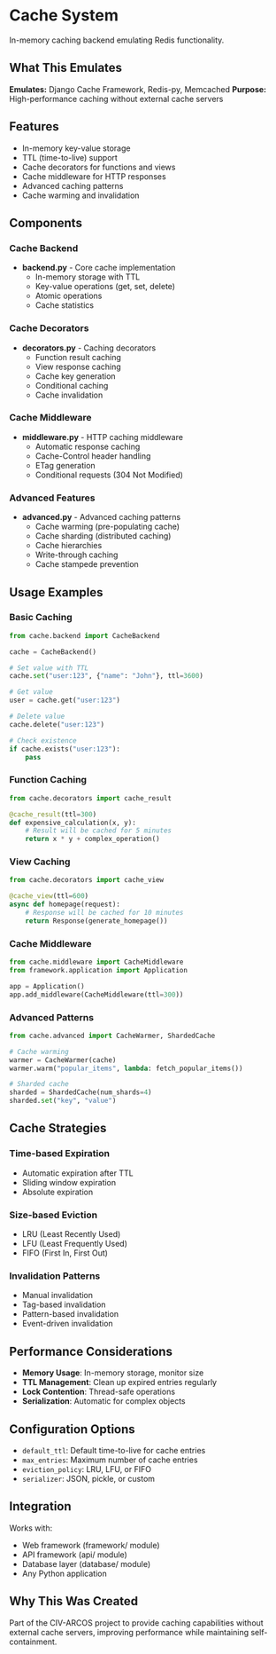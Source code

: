 # Cache System

In-memory caching backend emulating Redis functionality.

## What This Emulates

**Emulates:** Django Cache Framework, Redis-py, Memcached
**Purpose:** High-performance caching without external cache servers

## Features

- In-memory key-value storage
- TTL (time-to-live) support
- Cache decorators for functions and views
- Cache middleware for HTTP responses
- Advanced caching patterns
- Cache warming and invalidation

## Components

### Cache Backend
- **backend.py** - Core cache implementation
  - In-memory storage with TTL
  - Key-value operations (get, set, delete)
  - Atomic operations
  - Cache statistics

### Cache Decorators
- **decorators.py** - Caching decorators
  - Function result caching
  - View response caching
  - Cache key generation
  - Conditional caching
  - Cache invalidation

### Cache Middleware
- **middleware.py** - HTTP caching middleware
  - Automatic response caching
  - Cache-Control header handling
  - ETag generation
  - Conditional requests (304 Not Modified)

### Advanced Features
- **advanced.py** - Advanced caching patterns
  - Cache warming (pre-populating cache)
  - Cache sharding (distributed caching)
  - Cache hierarchies
  - Write-through caching
  - Cache stampede prevention

## Usage Examples

### Basic Caching
```python
from cache.backend import CacheBackend

cache = CacheBackend()

# Set value with TTL
cache.set("user:123", {"name": "John"}, ttl=3600)

# Get value
user = cache.get("user:123")

# Delete value
cache.delete("user:123")

# Check existence
if cache.exists("user:123"):
    pass
```

### Function Caching
```python
from cache.decorators import cache_result

@cache_result(ttl=300)
def expensive_calculation(x, y):
    # Result will be cached for 5 minutes
    return x * y + complex_operation()
```

### View Caching
```python
from cache.decorators import cache_view

@cache_view(ttl=600)
async def homepage(request):
    # Response will be cached for 10 minutes
    return Response(generate_homepage())
```

### Cache Middleware
```python
from cache.middleware import CacheMiddleware
from framework.application import Application

app = Application()
app.add_middleware(CacheMiddleware(ttl=300))
```

### Advanced Patterns
```python
from cache.advanced import CacheWarmer, ShardedCache

# Cache warming
warmer = CacheWarmer(cache)
warmer.warm("popular_items", lambda: fetch_popular_items())

# Sharded cache
sharded = ShardedCache(num_shards=4)
sharded.set("key", "value")
```

## Cache Strategies

### Time-based Expiration
- Automatic expiration after TTL
- Sliding window expiration
- Absolute expiration

### Size-based Eviction
- LRU (Least Recently Used)
- LFU (Least Frequently Used)
- FIFO (First In, First Out)

### Invalidation Patterns
- Manual invalidation
- Tag-based invalidation
- Pattern-based invalidation
- Event-driven invalidation

## Performance Considerations

- **Memory Usage**: In-memory storage, monitor size
- **TTL Management**: Clean up expired entries regularly
- **Lock Contention**: Thread-safe operations
- **Serialization**: Automatic for complex objects

## Configuration Options

- `default_ttl`: Default time-to-live for cache entries
- `max_entries`: Maximum number of cache entries
- `eviction_policy`: LRU, LFU, or FIFO
- `serializer`: JSON, pickle, or custom

## Integration

Works with:
- Web framework (framework/ module)
- API framework (api/ module)
- Database layer (database/ module)
- Any Python application

## Why This Was Created

Part of the CIV-ARCOS project to provide caching capabilities without external cache servers, improving performance while maintaining self-containment.
